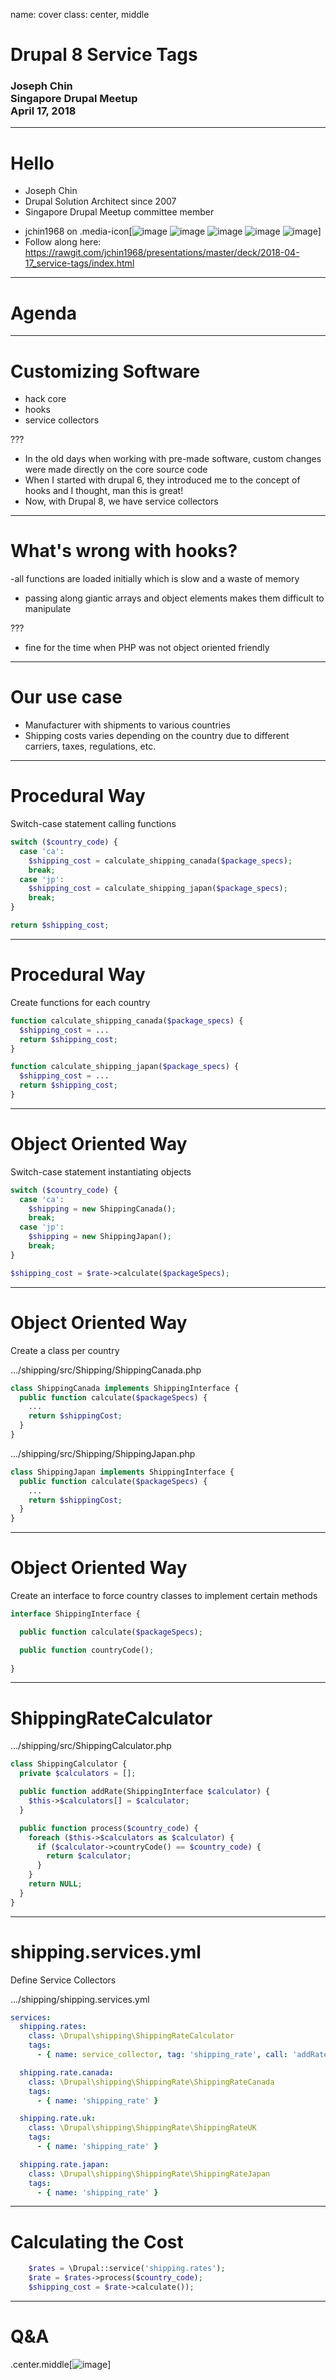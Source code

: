 name: cover
class: center, middle
# Drupal 8 Service Tags
### Joseph Chin<br>Singapore Drupal Meetup<br>April 17, 2018


---
# Hello
- Joseph Chin
- Drupal Solution Architect since 2007
- Singapore Drupal Meetup committee member
* jchin1968 on .media-icon[![image](../../images/google.png) ![image](../../images/twitter.png) ![image](../../images/linkedin.png) ![image](../../images/facebook.png) ![image](../../images/github.png)]
* Follow along here: https://rawgit.com/jchin1968/presentations/master/deck/2018-04-17_service-tags/index.html


---
# Agenda


---
# Customizing Software
- hack core
- hooks
- service collectors

???
- In the old days when working with pre-made software, custom changes were made directly on the core source code
- When I started with drupal 6, they introduced me to the concept of hooks and I thought, man this is great!
- Now, with Drupal 8, we have service collectors


---
# What's wrong with hooks?
 -all functions are loaded initially which is slow and a waste of memory
- passing along giantic arrays and object elements makes them difficult to manipulate

???
- fine for the time when PHP was not object oriented friendly


---
# Our use case
- Manufacturer with shipments to various countries
- Shipping costs varies depending on the country due to different carriers, taxes, regulations, etc.

---
# Procedural Way
Switch-case statement calling functions

```php
switch ($country_code) {
  case 'ca':
    $shipping_cost = calculate_shipping_canada($package_specs);
    break;    
  case 'jp':
    $shipping_cost = calculate_shipping_japan($package_specs);
    break;
}

return $shipping_cost;

```

---
# Procedural Way
Create functions for each country

```php
function calculate_shipping_canada($package_specs) {
  $shipping_cost = ...
  return $shipping_cost;
}

function calculate_shipping_japan($package_specs) {
  $shipping_cost = ...
  return $shipping_cost;
}
```


---
# Object Oriented Way
Switch-case statement instantiating objects

```php
switch ($country_code) {
  case 'ca':
    $shipping = new ShippingCanada();
    break;
  case 'jp':
    $shipping = new ShippingJapan();
    break;
}

$shipping_cost = $rate->calculate($packageSpecs);

```

---
# Object Oriented Way

Create a class per country 

.../shipping/src/Shipping/ShippingCanada.php
```php
class ShippingCanada implements ShippingInterface {  
  public function calculate($packageSpecs) {
    ...
    return $shippingCost;
  }
}
```
.../shipping/src/Shipping/ShippingJapan.php
```php
class ShippingJapan implements ShippingInterface {  
  public function calculate($packageSpecs) {
    ...
    return $shippingCost;
  }
}
```

---
# Object Oriented Way

Create an interface to force country classes to implement certain methods

```php
interface ShippingInterface {

  public function calculate($packageSpecs);

  public function countryCode();
  
}
```


---
# ShippingRateCalculator
.../shipping/src/ShippingCalculator.php

```php
class ShippingCalculator {
  private $calculators = [];

  public function addRate(ShippingInterface $calculator) {
    $this->$calculators[] = $calculator;
  }

  public function process($country_code) {
    foreach ($this->$calculators as $calculator) {
      if ($calculator->countryCode() == $country_code) {
        return $calculator;
      }
    }
    return NULL;
  }
}

```


---

# shipping.services.yml
Define Service Collectors

.../shipping/shipping.services.yml
```yaml
services:
  shipping.rates:
    class: \Drupal\shipping\ShippingRateCalculator
    tags:
      - { name: service_collector, tag: 'shipping_rate', call: 'addRate' }

  shipping.rate.canada:
    class: \Drupal\shipping\ShippingRate\ShippingRateCanada
    tags:
      - { name: 'shipping_rate' }

  shipping.rate.uk:
    class: \Drupal\shipping\ShippingRate\ShippingRateUK
    tags:
      - { name: 'shipping_rate' }

  shipping.rate.japan:
    class: \Drupal\shipping\ShippingRate\ShippingRateJapan
    tags:
      - { name: 'shipping_rate' }
```      

---
# Calculating the Cost

```php
    $rates = \Drupal::service('shipping.rates');
    $rate = $rates->process($country_code);
    $shipping_cost = $rate->calculate());
```




---
# Q&amp;A

.center.middle[![image](../../images/questionmarktie.jpg)]